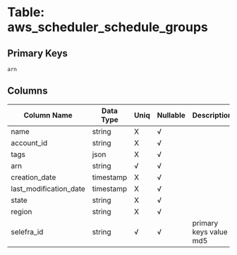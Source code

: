 # Table: aws_scheduler_schedule_groups

## Primary Keys 

```
arn
```


## Columns 

|  Column Name   |  Data Type  | Uniq | Nullable | Description | 
|  ----  | ----  | ----  | ----  | ---- | 
| name | string | X | √ |  | 
| account_id | string | X | √ |  | 
| tags | json | X | √ |  | 
| arn | string | √ | √ |  | 
| creation_date | timestamp | X | √ |  | 
| last_modification_date | timestamp | X | √ |  | 
| state | string | X | √ |  | 
| region | string | X | √ |  | 
| selefra_id | string | √ | √ | primary keys value md5 | 


